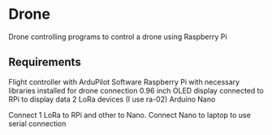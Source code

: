 # Drone
Drone controlling programs to control a drone using Raspberry Pi


Requirements<br/>
---------------
Flight controller with ArduPilot Software
Raspberry Pi with necessary libraries installed for drone connection
0.96 inch OLED display connected to RPi to display data
2 LoRa devices (I use ra-02)
Arduino Nano 

Connect 1 LoRa to RPi and other to Nano. Connect Nano to laptop to use serial connection
